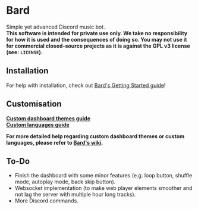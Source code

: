 # Bard
Simple yet advanced Discord music bot.<br>
**This software is intended for private use only. We take no responsibility for how it is used and the consequences of doing so. You may not use it for commercial closed-source projects as it is against the GPL v3 license (see: `LICENSE`).**
## Installation
For help with installation, check out [Bard's Getting Started guide](https://github.com/codebois-dev/bard/wiki/Getting-started)!
## Customisation
**[Custom dashboard themes guide](https://github.com/codebois-dev/bard/wiki/Custom-dashboard-themes)**<br>
**[Custom languages guide](https://github.com/codebois-dev/bard/wiki/Languages-and-localisation-guide)**

**For more detailed help regarding custom dashboard themes or custom languages, please refer to [Bard's wiki](https://github.com/codebois-dev/bard/wiki).**
## To-Do
- Finish the dashboard with some minor features (e.g. loop button, shuffle mode, autoplay mode, back skip button).
- Websocket implementation (to make web player elements smoother and not lag the server with multiple hour long tracks).
- More Discord commands.
